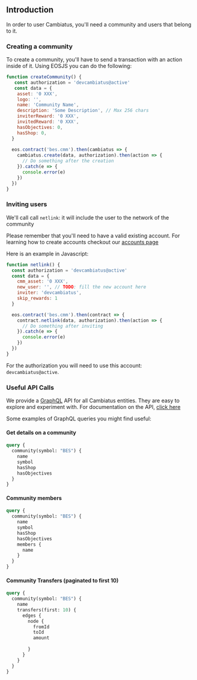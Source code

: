 ## Introduction

In order to user Cambiatus, you'll need a community and users that belong to it.

### Creating a community

To create a community, you'll have to send a transaction with an action inside of it. Using EOSJS you can do the following:

```javascript
function createCommunity() {
   const authorization = 'devcambiatus@active'
   const data = {
    asset: '0 XXX',
    logo: '',
    name: 'Community Name',
    description: 'Some Description', // Max 256 chars
    inviterReward: '0 XXX',
    invitedReward: '0 XXX',
    hasObjectives: 0,
    hasShop: 0,
  }
  
  eos.contract('bes.cmm').then(cambiatus => {
    cambiatus.create(data, authorization).then(action => {
      // Do something after the creation
    }).catch(e => {
      console.error(e)
    })
  })
}
```


### Inviting users

We'll call call `netlink`: it will include the user to the network of the community

Please remember that you'll need to have a valid existing account. For learning how to create accounts checkout our [accounts page](accounts.md)

Here is an example in Javascript:

```javascript
function netlink() {
  const authorization = 'devcambiatus@active'
  const data = {
    cmm_asset: '0 XXX',
    new_user: '', // TODO: fill the new account here
    inviter: 'devcambiatus',
    skip_rewards: 1
  }

  eos.contract('bes.cmm').then(contract => {
    contract.netlink(data, authorization).then(action => {
      // Do something after inviting
    }).catch(e => {
      console.error(e)
    })
  })
}
```

For the authorization you will need to use this account: `devcambiatus@active`.


### Useful API Calls

We provide a [GraphQL](https://graphql.org) API for all Cambiatus entities. They are easy to explore and experiment with. For documentation on the API, [click here](https://api.cambiatus.io/api/graphiql)

Some examples of GraphQL queries you might find useful:

#### Get details on a community

```graphql
query {
  community(symbol: "BES") {
    name
    symbol
    hasShop
    hasObjectives
  }
}
```

#### Community members

```graphql
query {
  community(symbol: "BES") {
    name
    symbol
    hasShop
    hasObjectives
    members {
      name
    }
  }
}
```

#### Community Transfers (paginated to first 10)

```graphql
query {
  community(symbol: "BES") {
    name
    transfers(first: 10) {
      edges {
        node {
          fromId
          toId
          amount
          
        }
      }
    }
  }
}
```

